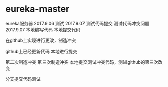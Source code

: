 # eureka-master
eureka服务器
2017.9.06
测试
2017.9.07
测试代码提交
测试代码冲突问题
2017.9.07
本地编写代码
本地提交代码


在github上实现进行更改，制造冲突


github上已经更新代码
本地进行提交



第二次制造冲突
第三次制造冲突
本地提交测试冲突代码，测试github的第三次改变


分支提交代码测试
